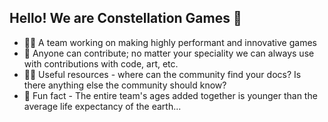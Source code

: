 ## Hello! We are Constellation Games 👋

- 🙋‍♀️ A team working on making highly performant and innovative games
- 🌈 Anyone can contribute; no matter your speciality we can always use with contributions with code, art, etc.
- 👩‍💻 Useful resources - where can the community find your docs? Is there anything else the community should know?
- 🍿 Fun fact - The entire team's ages added together is younger than the average life expectancy of the earth...
